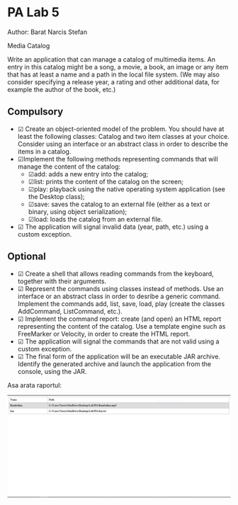 # PA Lab 5

Author: Barat Narcis Stefan

Media Catalog

Write an application that can manage a catalog of multimedia items. An entry in this catalog might be a song, a movie, a book, an image or any item that has at least a name and a path in the local file system. (We may also consider specifying a release year, a rating and other additional data, for example the author of the book, etc.)

## Compulsory
- &#9745; Create an object-oriented model of the problem. You should have at least the following classes: Catalog and two item classes at your choice. Consider using an interface or an abstract class in order to describe the items in a catalog.
- &#9745;Implement the following methods representing commands that will manage the content of the catalog: 
    - &#9745;add: adds a new entry into the catalog;
    - &#9745;list: prints the content of the catalog on the screen;
    - &#9745;play: playback using the native operating system application (see the Desktop class);
    - &#9745;save: saves the catalog to an external file (either as a text or binary, using object serialization);
    - &#9745;load: loads the catalog from an external file.
- &#9745; The application will signal invalid data (year, path, etc.) using a custom exception.

## Optional
- &#9745; Create a shell that allows reading commands from the keyboard, together with their arguments.
- &#9745; Represent the commands using classes instead of methods. Use an interface or an abstract class in order to desribe a generic command.
Implement the commands add, list, save, load, play (create the classes AddCommand, ListCommand, etc.).
- &#9745; Implement the command report: create (and open) an HTML report representing the content of the catalog.
Use a template engine such as FreeMarker or Velocity, in order to create the HTML report.
- &#9745; The application will signal the commands that are not valid using a custom exception.
- &#9745; The final form of the application will be an executable JAR archive. Identify the generated archive and launch the application from the console, using the JAR.

Asa arata raportul:

![img.png](img.png)